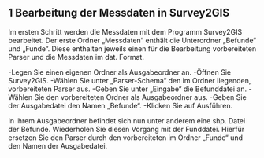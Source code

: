 ﻿## 1 Bearbeitung der Messdaten in Survey2GIS 

Im ersten Schritt werden die Messdaten mit dem Programm Survey2GIS bearbeitet. 
Der erste Ordner „Messdaten“ enthält die Unterordner „Befunde“ und „Funde“.
Diese enthalten jeweils einen für die Bearbeitung vorbereiteten Parser und die Messdaten im dat. Format. 

-Legen Sie einen eigenen Ordner als Ausgabeordner an.
-Öffnen Sie Survey2GIS.
-Wählen Sie unter „Parser-Schema“ den im Ordner liegenden, vorbereiteten Parser aus.
-Geben Sie unter „Eingabe“ die Befunddatei an.
-Wählen Sie den vorbereiteten Ordner als Ausgabeordner aus.
-Geben Sie der Ausgabedatei den Namen „Befunde“.
-Klicken Sie auf Ausführen.

In Ihrem Ausgabeordner befindet sich nun unter anderem eine shp. Datei der Befunde.
Wiederholen Sie diesen Vorgang mit der Funddatei.
Hierfür ersetzen Sie den Parser durch den vorbereiteten im Ordner „Funde“ und den Namen der Ausgabedatei.
